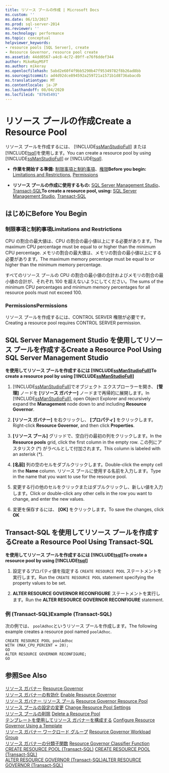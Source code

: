 ```yaml
---
title: リソース プールの作成 | Microsoft Docs
ms.custom: ''
ms.date: 06/13/2017
ms.prod: sql-server-2014
ms.reviewer: ''
ms.technology: performance
ms.topic: conceptual
helpviewer_keywords:
- resource pools [SQL Server], create
- Resource Governor, resource pool create
ms.assetid: 44dd0567-a4c8-4c72-89ff-e76f6ddef344
author: MikeRayMSFT
ms.author: mikeray
ms.openlocfilehash: 5abd2e60f4f9bb5290b47f95349782f8b26ad8bb
ms.sourcegitcommit: ad4d92dce894592a259721a1571b1d8736abacdb
ms.translationtype: MT
ms.contentlocale: ja-JP
ms.lasthandoff: 08/04/2020
ms.locfileid: "87645491"
---
```

# <a name="create-a-resource-pool"></a><span data-ttu-id="37f51-102">リソース プールの作成</span><span class="sxs-lookup"><span data-stu-id="37f51-102">Create a Resource Pool</span></span>
  <span data-ttu-id="37f51-103">リソース プールを作成するには、 [!INCLUDE[ssManStudioFull](../../includes/ssmanstudiofull-md.md)] または [!INCLUDE[tsql](../../includes/tsql-md.md)]を使用します。</span><span class="sxs-lookup"><span data-stu-id="37f51-103">You can create a resource pool by using [!INCLUDE[ssManStudioFull](../../includes/ssmanstudiofull-md.md)] or [!INCLUDE[tsql](../../includes/tsql-md.md)].</span></span>  
  
-   <span data-ttu-id="37f51-104">**作業を開始する準備:** [制限事項と制約事項](#LimitationsRestrictions)、[権限](#Permissions)</span><span class="sxs-lookup"><span data-stu-id="37f51-104">**Before you begin:**  [Limitations and Restrictions](#LimitationsRestrictions), [Permissions](#Permissions)</span></span>  
  
-   <span data-ttu-id="37f51-105">**リソース プールの作成に使用するもの:** [SQL Server Management Studio](#CreRPProp)、[Transact-SQL](#CreRPTSQL)</span><span class="sxs-lookup"><span data-stu-id="37f51-105">**To create a resource pool, using:**  [SQL Server Management Studio](#CreRPProp), [Transact-SQL](#CreRPTSQL)</span></span>  
  
##  <a name="before-you-begin"></a><a name="BeforeYouBegin"></a> <span data-ttu-id="37f51-106">はじめに</span><span class="sxs-lookup"><span data-stu-id="37f51-106">Before You Begin</span></span>  
  
###  <a name="limitations-and-restrictions"></a><a name="LimitationsRestrictions"></a> <span data-ttu-id="37f51-107">制限事項と制約事項</span><span class="sxs-lookup"><span data-stu-id="37f51-107">Limitations and Restrictions</span></span>  
 <span data-ttu-id="37f51-108">CPU の割合の最大値は、CPU の割合の最小値以上にする必要があります。</span><span class="sxs-lookup"><span data-stu-id="37f51-108">The maximum CPU percentage must be equal to or higher than the minimum CPU percentage.</span></span> <span data-ttu-id="37f51-109">メモリの割合の最大値は、メモリの割合の最小値以上にする必要があります。</span><span class="sxs-lookup"><span data-stu-id="37f51-109">The maximum memory percentage must be equal to or higher than the minimum memory percentage.</span></span>  
  
 <span data-ttu-id="37f51-110">すべてのリソース プールの CPU の割合の最小値の合計およびメモリの割合の最小値の合計が、それぞれ 100 を超えないようにしてください。</span><span class="sxs-lookup"><span data-stu-id="37f51-110">The sums of the minimum CPU percentages and minimum memory percentages for all resource pools must not exceed 100.</span></span>  
  
###  <a name="permissions"></a><a name="Permissions"></a> <span data-ttu-id="37f51-111">Permissions</span><span class="sxs-lookup"><span data-stu-id="37f51-111">Permissions</span></span>  
 <span data-ttu-id="37f51-112">リソース プールを作成するには、CONTROL SERVER 権限が必要です。</span><span class="sxs-lookup"><span data-stu-id="37f51-112">Creating a resource pool requires CONTROL SERVER permission.</span></span>  
  
##  <a name="create-a-resource-pool-using-sql-server-management-studio"></a><a name="CreRPProp"></a> <span data-ttu-id="37f51-113">SQL Server Management Studio を使用してリソース プールを作成する</span><span class="sxs-lookup"><span data-stu-id="37f51-113">Create a Resource Pool Using SQL Server Management Studio</span></span>  
 <span data-ttu-id="37f51-114">**を使用してリソース プールを作成するには [!INCLUDE[ssManStudioFull](../../includes/ssmanstudiofull-md.md)]**</span><span class="sxs-lookup"><span data-stu-id="37f51-114">**To create a resource pool by using [!INCLUDE[ssManStudioFull](../../includes/ssmanstudiofull-md.md)]**</span></span>  
  
1.  <span data-ttu-id="37f51-115">[!INCLUDE[ssManStudioFull](../../includes/ssmanstudiofull-md.md)]でオブジェクト エクスプローラーを開き、 **[管理]** ノードを **[リソース ガバナー]** ノードまで再帰的に展開します。</span><span class="sxs-lookup"><span data-stu-id="37f51-115">In [!INCLUDE[ssManStudioFull](../../includes/ssmanstudiofull-md.md)], open Object Explorer and recursively expand the **Management** node down to and including **Resource Governor**.</span></span>  
  
2.  <span data-ttu-id="37f51-116">**[リソース ガバナー]** を右クリックし、 **[プロパティ]** をクリックします。</span><span class="sxs-lookup"><span data-stu-id="37f51-116">Right-click **Resource Governor**, and then click **Properties**.</span></span>  
  
3.  <span data-ttu-id="37f51-117">**[リソース プール]** グリッドで、空白行の最初の列をクリックします。</span><span class="sxs-lookup"><span data-stu-id="37f51-117">In the **Resource pools** grid, click the first column in the empty row.</span></span> <span data-ttu-id="37f51-118">この列にアスタリスク (\*) がラベルとして付加されます。</span><span class="sxs-lookup"><span data-stu-id="37f51-118">This column is labeled with an asterisk (\*).</span></span>  
  
4.  <span data-ttu-id="37f51-119">**[名前]** 列の空のセルをダブルクリックします。</span><span class="sxs-lookup"><span data-stu-id="37f51-119">Double-click the empty cell in the **Name** column.</span></span> <span data-ttu-id="37f51-120">リソース プールに使用する名前を入力します。</span><span class="sxs-lookup"><span data-stu-id="37f51-120">Type in the name that you want to use for the resource pool.</span></span>  
  
5.  <span data-ttu-id="37f51-121">変更する行の他のセルをクリックまたはダブルクリックし、新しい値を入力します。</span><span class="sxs-lookup"><span data-stu-id="37f51-121">Click or double-click any other cells in the row you want to change, and enter the new values.</span></span>  
  
6.  <span data-ttu-id="37f51-122">変更を保存するには、 **[OK]** をクリックします。</span><span class="sxs-lookup"><span data-stu-id="37f51-122">To save the changes, click **OK**</span></span>  
  
##  <a name="create-a-resource-pool-using-transact-sql"></a><a name="CreRPTSQL"></a> <span data-ttu-id="37f51-123">Transact-SQL を使用してリソース プールを作成する</span><span class="sxs-lookup"><span data-stu-id="37f51-123">Create a Resource Pool Using Transact-SQL</span></span>  
 <span data-ttu-id="37f51-124">**を使用してリソース プールを作成するには [!INCLUDE[tsql](../../includes/tsql-md.md)]**</span><span class="sxs-lookup"><span data-stu-id="37f51-124">**To create a resource pool by using [!INCLUDE[tsql](../../includes/tsql-md.md)]**</span></span>  
  
1.  <span data-ttu-id="37f51-125">設定するプロパティ値を指定する `CREATE RESOURCE POOL` ステートメントを実行します。</span><span class="sxs-lookup"><span data-stu-id="37f51-125">Run the `CREATE RESOURCE POOL` statement specifying the property values to be set.</span></span>  
  
2.  <span data-ttu-id="37f51-126">**ALTER RESOURCE GOVERNOR RECONFIGURE** ステートメントを実行します。</span><span class="sxs-lookup"><span data-stu-id="37f51-126">Run the **ALTER RESOURCE GOVERNOR RECONFIGURE** statement.</span></span>  
  
### <a name="example-transact-sql"></a><span data-ttu-id="37f51-127">例 (Transact-SQL)</span><span class="sxs-lookup"><span data-stu-id="37f51-127">Example (Transact-SQL)</span></span>  
 <span data-ttu-id="37f51-128">次の例では、 `poolAdhoc`というリソース プールを作成します。</span><span class="sxs-lookup"><span data-stu-id="37f51-128">The following example creates a resource pool named `poolAdhoc`.</span></span>  
  
```  
CREATE RESOURCE POOL poolAdhoc  
WITH (MAX_CPU_PERCENT = 20);  
GO  
ALTER RESOURCE GOVERNOR RECONFIGURE;  
GO  
```  
  
## <a name="see-also"></a><span data-ttu-id="37f51-129">参照</span><span class="sxs-lookup"><span data-stu-id="37f51-129">See Also</span></span>  
 <span data-ttu-id="37f51-130">[リソース ガバナー](resource-governor.md) </span><span class="sxs-lookup"><span data-stu-id="37f51-130">[Resource Governor](resource-governor.md) </span></span>  
 <span data-ttu-id="37f51-131">[リソース ガバナーの有効化](enable-resource-governor.md) </span><span class="sxs-lookup"><span data-stu-id="37f51-131">[Enable Resource Governor](enable-resource-governor.md) </span></span>  
 <span data-ttu-id="37f51-132">[リソース ガバナー リソース プール](resource-governor-resource-pool.md) </span><span class="sxs-lookup"><span data-stu-id="37f51-132">[Resource Governor Resource Pool](resource-governor-resource-pool.md) </span></span>  
 <span data-ttu-id="37f51-133">[リソース プールの設定の変更](change-resource-pool-settings.md) </span><span class="sxs-lookup"><span data-stu-id="37f51-133">[Change Resource Pool Settings](change-resource-pool-settings.md) </span></span>  
 <span data-ttu-id="37f51-134">[リソース プールの削除](delete-a-resource-pool.md) </span><span class="sxs-lookup"><span data-stu-id="37f51-134">[Delete a Resource Pool](delete-a-resource-pool.md) </span></span>  
 <span data-ttu-id="37f51-135">[テンプレートを使用してリソース ガバナーを構成する](configure-resource-governor-using-a-template.md) </span><span class="sxs-lookup"><span data-stu-id="37f51-135">[Configure Resource Governor Using a Template](configure-resource-governor-using-a-template.md) </span></span>  
 <span data-ttu-id="37f51-136">[リソース ガバナー ワークロード グループ](resource-governor-workload-group.md) </span><span class="sxs-lookup"><span data-stu-id="37f51-136">[Resource Governor Workload Group](resource-governor-workload-group.md) </span></span>  
 <span data-ttu-id="37f51-137">[リソース ガバナーの分類子関数](resource-governor-classifier-function.md) </span><span class="sxs-lookup"><span data-stu-id="37f51-137">[Resource Governor Classifier Function](resource-governor-classifier-function.md) </span></span>  
 <span data-ttu-id="37f51-138">[CREATE RESOURCE POOL &#40;Transact-SQL&#41;](/sql/t-sql/statements/create-resource-pool-transact-sql) </span><span class="sxs-lookup"><span data-stu-id="37f51-138">[CREATE RESOURCE POOL &#40;Transact-SQL&#41;](/sql/t-sql/statements/create-resource-pool-transact-sql) </span></span>  
 [<span data-ttu-id="37f51-139">ALTER RESOURCE GOVERNOR &#40;Transact-SQL&#41;</span><span class="sxs-lookup"><span data-stu-id="37f51-139">ALTER RESOURCE GOVERNOR &#40;Transact-SQL&#41;</span></span>](/sql/t-sql/statements/alter-resource-governor-transact-sql)  
  
  
